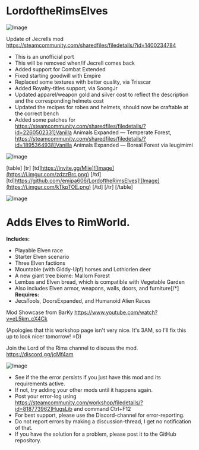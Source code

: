 # LordoftheRimsElves

![Image](https://i.imgur.com/WAEzk68.png)

Update of Jecrells mod
https://steamcommunity.com/sharedfiles/filedetails/?id=1400234784

- This is an unofficial port
- This will be removed when/if Jecrell comes back
- Added support for Combat Extended
- Fixed starting goodwill with Empire
- Replaced some textures with better quality, via Trisscar
- Added Royalty-titles support, via SoongJr
- Updated apparel/weapon gold and silver cost to reflect the description and the corresponding helmets cost
- Updated the recipes for robes and helmets, should now be craftable at the correct bench
- Added some patches for https://steamcommunity.com/sharedfiles/filedetails/?id=2260502331]Vanilla Animals Expanded — Temperate Forest, https://steamcommunity.com/sharedfiles/filedetails/?id=1895364938]Vanilla Animals Expanded — Boreal Forest via leugimimi


![Image](https://i.imgur.com/CN9Rs5X.png)


[table]
	[tr]
		[td]https://invite.gg/Mlie]![Image](https://i.imgur.com/zdzzBrc.png)
[/td]
		[td]https://github.com/emipa606/LordoftheRimsElves]![Image](https://i.imgur.com/kTkpTOE.png)
[/td]
	[/tr]
[/table]
	
![Image](https://i.imgur.com/NOW7jU1.png)


# Adds Elves to RimWorld.

**Includes:**
- Playable Elven race
- Starter Elven scenario
- Three Elven factions
- Mountable (with Giddy-Up!) horses and Lothlorien deer
- A new giant tree biome: Mallorn Forest
- Lembas and Elven bread, which is compatible with Vegetable Garden
-  Also includes Elven armor, weapons, walls, doors, and furniture[/*]
**Requires:**
- JecsTools, DoorsExpanded, and Humanoid Alien Races

Mod Showcase from BarKy
https://www.youtube.com/watch?v=eL5km_cX4Ck

(Apologies that this workshop page isn&apos;t very nice. It&apos;s 3AM, so I&apos;ll fix this up to look nicer tomorrow! =D)

Join the Lord of the Rims channel to discuss the mod.
https://discord.gg/jcMf4am

![Image](https://i.imgur.com/Rs6T6cr.png)



-  See if the the error persists if you just have this mod and its requirements active.
-  If not, try adding your other mods until it happens again.
-  Post your error-log using https://steamcommunity.com/workshop/filedetails/?id=818773962]HugsLib and command Ctrl+F12
-  For best support, please use the Discord-channel for error-reporting.
-  Do not report errors by making a discussion-thread, I get no notification of that.
-  If you have the solution for a problem, please post it to the GitHub repository.




